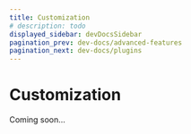 ```yaml
---
title: Customization
# description: todo
displayed_sidebar: devDocsSidebar
pagination_prev: dev-docs/advanced-features
pagination_next: dev-docs/plugins
---
```


# Customization

Coming soon…
